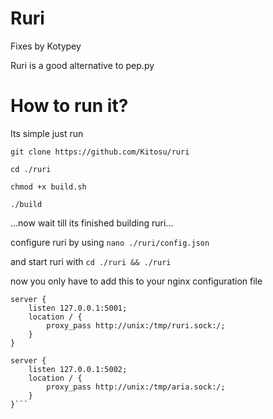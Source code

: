 # Ruri
Fixes by Kotypey

Ruri is a good alternative to pep.py

# How to run it?
Its simple just run

```git clone https://github.com/Kitosu/ruri```

```cd ./ruri```

```chmod +x build.sh```

```./build```

...now wait till its finished building ruri...

configure ruri by using
```nano ./ruri/config.json```

and start ruri with
```cd ./ruri && ./ruri```

now you only have to add this to your nginx configuration file 

```Ruri
server {
    listen 127.0.0.1:5001;
    location / {
        proxy_pass http://unix:/tmp/ruri.sock:/;
    }
}

server {
    listen 127.0.0.1:5002;
    location / {
        proxy_pass http://unix:/tmp/aria.sock:/;
    }
}```

